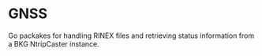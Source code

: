 # GNSS
Go packakes for handling RINEX files and retrieving status information from a BKG NtripCaster instance.


